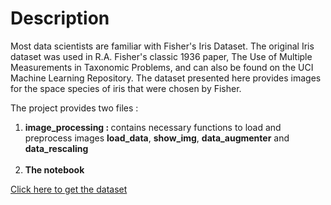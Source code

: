 # Description
Most data scientists are familiar with Fisher's Iris Dataset. The original Iris dataset was used in R.A. Fisher's classic 1936 paper, The Use of Multiple Measurements in Taxonomic Problems, and can also be found on the UCI Machine Learning Repository. The dataset presented here provides images for the space species of iris that were chosen by Fisher.

The project provides two files :
<ol>
  <li><strong>image_processing : </strong> contains necessary functions to load and preprocess images <strong>load_data</strong>, <strong>show_img</strong>, <strong>data_augmenter</strong> and <strong>data_rescaling</strong></li>
  <br>
  <li><strong>The notebook</strong></li>
</ol> 


<a href='https://www.kaggle.com/datasets/jeffheaton/iris-computer-vision'>Click here to get the dataset<a>

